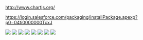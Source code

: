 
<a href="http://www.chartjs.org/">http://www.chartjs.org/</a>

<a href="https://login.salesforce.com/packaging/installPackage.apexp?p0=04ti0000000TcxJ">https://login.salesforce.com/packaging/installPackage.apexp?p0=04ti0000000TcxJ</a>

<img src="http://cdn-ak.f.st-hatena.com/images/fotolife/t/tyoshikawa1106/20150407/20150407215533.png" />

<img src="http://cdn-ak.f.st-hatena.com/images/fotolife/t/tyoshikawa1106/20150407/20150407215640.png" />

<img src="http://cdn-ak.f.st-hatena.com/images/fotolife/t/tyoshikawa1106/20150407/20150407215819.png" />

<img src="http://cdn-ak.f.st-hatena.com/images/fotolife/t/tyoshikawa1106/20150407/20150407220027.png" />

<img src="http://cdn-ak.f.st-hatena.com/images/fotolife/t/tyoshikawa1106/20150407/20150407220124.png" />

<img src="http://cdn-ak.f.st-hatena.com/images/fotolife/t/tyoshikawa1106/20150407/20150407220210.png" />

<img src="http://cdn-ak.f.st-hatena.com/images/fotolife/t/tyoshikawa1106/20150407/20150407220243.png" />

<img src="http://cdn-ak.f.st-hatena.com/images/fotolife/t/tyoshikawa1106/20150407/20150407220338.png" />
